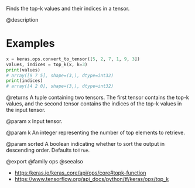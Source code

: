 Finds the top-k values and their indices in a tensor.

@description

# Examples
```python
x = keras.ops.convert_to_tensor([5, 2, 7, 1, 9, 3])
values, indices = top_k(x, k=3)
print(values)
# array([9 7 5], shape=(3,), dtype=int32)
print(indices)
# array([4 2 0], shape=(3,), dtype=int32)
```

@returns
A tuple containing two tensors. The first tensor contains the
top-k values, and the second tensor contains the indices of the
top-k values in the input tensor.

@param x
Input tensor.

@param k
An integer representing the number of top elements to retrieve.

@param sorted
A boolean indicating whether to sort the output in
descending order. Defaults to`True`.

@export
@family ops
@seealso
+ <https:/keras.io/keras_core/api/ops/core#topk-function>
+ <https://www.tensorflow.org/api_docs/python/tf/keras/ops/top_k>
